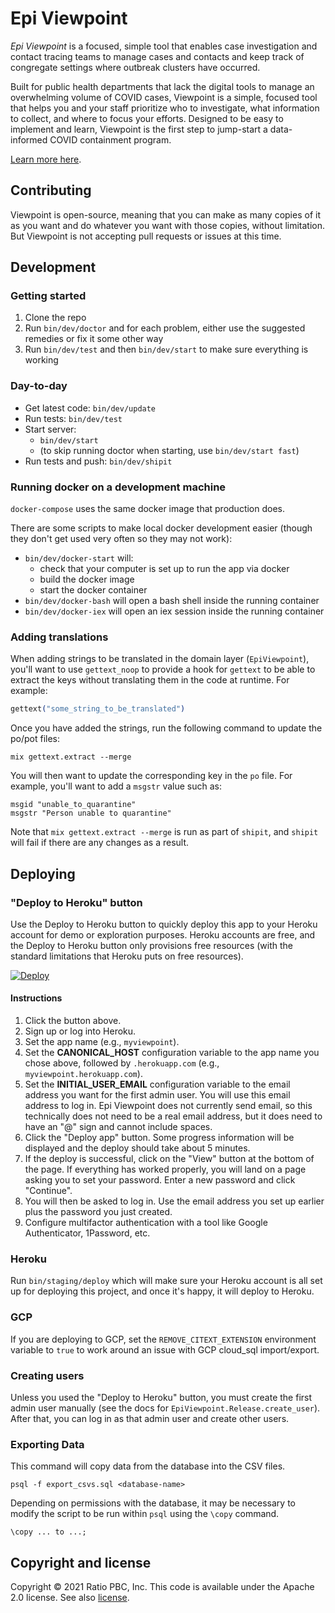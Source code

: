 # Epi Viewpoint

_Epi Viewpoint_ is a focused, simple tool that enables case investigation and contact tracing 
teams to manage cases and contacts and keep track of congregate settings where outbreak clusters 
have occurred.

Built for public health departments that lack the digital tools to manage an overwhelming 
volume of COVID cases, Viewpoint is a simple, focused tool that helps you and your staff 
prioritize who to investigate, what information to collect, and where to focus your efforts. 
Designed to be easy to implement and learn, Viewpoint is the first step to jump-start a 
data-informed COVID containment program.

[Learn more here](https://preventepidemics.org/covid19/us-response/digital-products/epi-viewpoint/).


## Contributing

Viewpoint is open-source, meaning that you can make as many copies of it as you want and do 
whatever you want with those copies, without limitation. But Viewpoint is not accepting 
pull requests or issues at this time.


## Development

### Getting started

1. Clone the repo
2. Run `bin/dev/doctor` and for each problem, either use the suggested remedies or fix it some other way
3. Run `bin/dev/test` and then `bin/dev/start` to make sure everything is working

### Day-to-day

* Get latest code: `bin/dev/update`
* Run tests: `bin/dev/test`
* Start server:
  * `bin/dev/start`
  * (to skip running doctor when starting, use `bin/dev/start fast`)
* Run tests and push: `bin/dev/shipit`

### Running docker on a development machine 

`docker-compose` uses the same docker image that production does.

There are some scripts to make local docker development easier (though they don't get used very often so they may not work):

* `bin/dev/docker-start` will:
  * check that your computer is set up to run the app via docker
  * build the docker image
  * start the docker container
* `bin/dev/docker-bash` will open a bash shell inside the running container
* `bin/dev/docker-iex` will open an iex session inside the running container

### Adding translations

When adding strings to be translated in the domain layer (`EpiViewpoint`), you'll want to use `gettext_noop` to provide a 
hook for `gettext` to be able to extract the keys without translating them in the code at runtime. For example:

```elixir
gettext("some_string_to_be_translated")
```

Once you have added the strings, run the following command to update the po/pot files:

```shell
mix gettext.extract --merge
```

You will then want to update the corresponding key in the `po` file. For example, you'll want to add a `msgstr` value such as:

```gettext
msgid "unable_to_quarantine"
msgstr "Person unable to quarantine"
```

Note that `mix gettext.extract --merge` is run as part of `shipit`, and `shipit` will fail if there are any changes as a result. 


## Deploying

### "Deploy to Heroku" button

Use the Deploy to Heroku button to quickly deploy this app to your Heroku account for demo or exploration purposes.
Heroku accounts are free, and the Deploy to Heroku button only provisions free resources (with the standard limitations
that Heroku puts on free resources).

<a href="https://heroku.com/deploy?template=https://github.com/RatioPBC/epi-viewpoint">
  <img src="https://www.herokucdn.com/deploy/button.svg" alt="Deploy">
</a>

#### Instructions

1. Click the button above.
1. Sign up or log into Heroku.
1. Set the app name (e.g., `myviewpoint`).
1. Set the **CANONICAL_HOST** configuration variable to the app name you chose above, 
   followed by `.herokuapp.com` (e.g., `myviewpoint.herokuapp.com`).
1. Set the **INITIAL_USER_EMAIL** configuration variable to the email address you want for the first admin user.
   You will use this email address to log in. 
   Epi Viewpoint does not currently send email, so this technically does not need to be a real email address,
   but it does need to have an "@" sign and cannot include spaces.
1. Click the "Deploy app" button. Some progress information will be displayed and the deploy should take about 5 minutes.
1. If the deploy is successful, click on the "View" button at the bottom of the page. 
   If everything has worked properly, you will land on a page asking you to set your password. 
   Enter a new password and click "Continue".
1. You will then be asked to log in. Use the email address you set up earlier plus the password you just created.
1. Configure multifactor authentication with a tool like Google Authenticator, 1Password, etc. 

### Heroku

Run `bin/staging/deploy` which will make sure your Heroku account is all set up for deploying this project, and once
it's happy, it will deploy to Heroku.

### GCP

If you are deploying to GCP, set the `REMOVE_CITEXT_EXTENSION` environment variable to `true` to work around an issue with
GCP cloud_sql import/export.

### Creating users

Unless you used the "Deploy to Heroku" button, you must create the first admin user manually (see the docs 
for `EpiViewpoint.Release.create_user`). After that, you can log in as that admin user and create other users.

### Exporting Data

This command will copy data from the database into the CSV files.

```
psql -f export_csvs.sql <database-name>
```

Depending on permissions with the database, it may be necessary to modify the script to be run within `psql` using the
`\copy` command.

```
\copy ... to ...;
```

## Copyright and license

Copyright © 2021 Ratio PBC, Inc. This code is available under the Apache 2.0 license.
See also [license](LICENSE.txt).
